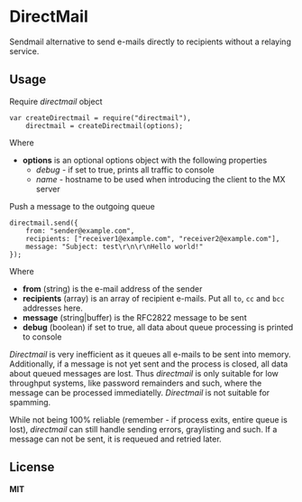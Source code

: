 # DirectMail

Sendmail alternative to send e-mails directly to recipients without a relaying service.

## Usage

Require *directmail* object

    var createDirectmail = require("directmail"),
        directmail = createDirectmail(options);

Where

  * **options** is an optional options object with the following properties
    * *debug* - if set to true, prints all traffic to console
    * *name* - hostname to be used when introducing the client to the MX server


Push a message to the outgoing queue

    directmail.send({
        from: "sender@example.com",
        recipients: ["receiver1@example.com", "receiver2@example.com"],
        message: "Subject: test\r\n\r\nHello world!"
    });

Where

  * **from** (string) is the e-mail address of the sender
  * **recipients** (array) is an array of recipient e-mails. Put all `to`, `cc` and `bcc` addresses here.
  * **message** (string|buffer) is the RFC2822 message to be sent
  * **debug** (boolean) if set to true, all data about queue processing is printed to console

*Directmail* is very inefficient as it queues all e-mails to be sent into memory. Additionally, if a message is not yet sent and the process is closed, all data about queued messages are lost. Thus *directmail* is only suitable for low throughput systems, like password remainders and such, where the message can be processed immediatelly. *Directmail* is not suitable for spamming.

While not being 100% reliable (remember - if process exits, entire queue is lost), *directmail* can still handle sending errors, graylisting and such. If a message can not be sent, it is requeued and retried later.

## License

**MIT**
